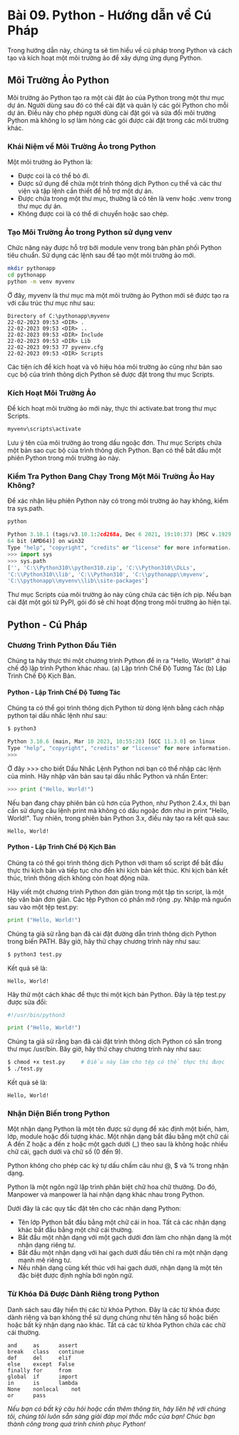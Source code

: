 # Bài 09. Python - Hướng dẫn về Cú Pháp

Trong hướng dẫn này, chúng ta sẽ tìm hiểu về cú pháp trong Python và cách tạo và kích hoạt một môi trường ảo để xây dựng ứng dụng Python.

## Môi Trường Ảo Python

Môi trường ảo Python tạo ra một cài đặt ảo của Python trong một thư mục dự án. Người dùng sau đó có thể cài đặt và quản lý các gói Python cho mỗi dự án. Điều này cho phép người dùng cài đặt gói và sửa đổi môi trường Python mà không lo sợ làm hỏng các gói được cài đặt trong các môi trường khác.

### Khái Niệm về Môi Trường Ảo trong Python

Một môi trường ảo Python là:

- Được coi là có thể bỏ đi.
- Được sử dụng để chứa một trình thông dịch Python cụ thể và các thư viện và tập lệnh cần thiết để hỗ trợ một dự án.
- Được chứa trong một thư mục, thường là có tên là venv hoặc .venv trong thư mục dự án.
- Không được coi là có thể di chuyển hoặc sao chép.

### Tạo Môi Trường Ảo trong Python sử dụng venv

Chức năng này được hỗ trợ bởi module venv trong bản phân phối Python tiêu chuẩn. Sử dụng các lệnh sau để tạo một môi trường ảo mới.

```bash
mkdir pythonapp
cd pythonapp
python -m venv myvenv
```

Ở đây, myvenv là thư mục mà một môi trường ảo Python mới sẽ được tạo ra với cấu trúc thư mục như sau:

```
Directory of C:\pythonapp\myvenv
22-02-2023 09:53 <DIR> .
22-02-2023 09:53 <DIR> ..
22-02-2023 09:53 <DIR> Include
22-02-2023 09:53 <DIR> Lib
22-02-2023 09:53 77 pyvenv.cfg
22-02-2023 09:53 <DIR> Scripts
```

Các tiện ích để kích hoạt và vô hiệu hóa môi trường ảo cũng như bản sao cục bộ của trình thông dịch Python sẽ được đặt trong thư mục Scripts.

### Kích Hoạt Môi Trường Ảo

Để kích hoạt môi trường ảo mới này, thực thi activate.bat trong thư mục Scripts.

```bash
myvenv\scripts\activate
```

Lưu ý tên của môi trường ảo trong dấu ngoặc đơn. Thư mục Scripts chứa một bản sao cục bộ của trình thông dịch Python. Bạn có thể bắt đầu một phiên Python trong môi trường ảo này.

### Kiểm Tra Python Đang Chạy Trong Một Môi Trường Ảo Hay Không?

Để xác nhận liệu phiên Python này có trong môi trường ảo hay không, kiểm tra sys.path.

```bash
python
```

```python
Python 3.10.1 (tags/v3.10.1:2cd268a, Dec 6 2021, 19:10:37) [MSC v.1929
64 bit (AMD64)] on win32
Type "help", "copyright", "credits" or "license" for more information.
>>> import sys
>>> sys.path
['', 'C:\\Python310\\python310.zip', 'C:\\Python310\\DLLs',
'C:\\Python310\\lib', 'C:\\Python310', 'C:\\pythonapp\\myvenv',
'C:\\pythonapp\\myvenv\\lib\\site-packages']
```

Thư mục Scripts của môi trường ảo này cũng chứa các tiện ích pip. Nếu bạn cài đặt một gói từ PyPI, gói đó sẽ chỉ hoạt động trong môi trường ảo hiện tại.

## Python - Cú Pháp

### Chương Trình Python Đầu Tiên

Chúng ta hãy thực thi một chương trình Python để in ra "Hello, World!" ở hai chế độ lập trình Python khác nhau. (a) Lập trình Chế Độ Tương Tác (b) Lập Trình Chế Độ Kịch Bản.

#### Python - Lập Trình Chế Độ Tương Tác

Chúng ta có thể gọi trình thông dịch Python từ dòng lệnh bằng cách nhập python tại dấu nhắc lệnh như sau:

```bash
$ python3
```

```python
Python 3.10.6 (main, Mar 10 2023, 10:55:28) [GCC 11.3.0] on linux
Type "help", "copyright", "credits" or "license" for more information.
>>>
```

Ở đây >>> cho biết Dấu Nhắc Lệnh Python nơi bạn có thể nhập các lệnh của mình. Hãy nhập văn bản sau tại dấu nhắc Python và nhấn Enter:

```python
>>> print ("Hello, World!")
```

Nếu bạn đang chạy phiên bản cũ hơn của Python, như Python 2.4.x, thì bạn cần sử dụng câu lệnh print mà không có dấu ngoặc đơn như in print "Hello, World!". Tuy nhiên, trong phiên bản Python 3.x, điều này tạo ra kết quả sau:

```
Hello, World!
```

#### Python - Lập Trình Chế Độ Kịch Bản

Chúng ta có thể gọi trình thông dịch Python với tham số script để bắt đầu thực thi kịch bản và tiếp tục cho đến khi kịch bản kết thúc. Khi kịch bản kết thúc, trình thông dịch không còn hoạt động nữa.

Hãy viết một chương trình Python đơn giản trong một tập tin script, là một tệp văn bản đơn giản. Các tệp Python có phần mở rộng .py. Nhập mã nguồn sau vào một tệp test.py:

```python
print ("Hello, World!")
```

Chúng ta giả sử rằng bạn đã cài đặt đường dẫn trình thông dịch Python trong biến PATH. Bây giờ, hãy thử chạy chương trình này như sau:

```bash
$ python3 test.py
```

Kết quả sẽ là:

```
Hello, World!
```

Hãy thử một cách khác để thực thi một kịch bản Python. Đây là tệp test.py được sửa đổi:

```python
#!/usr/bin/python3

print ("Hello, World!")
```

Chúng ta giả sử rằng bạn đã cài đặt trình thông dịch Python có sẵn trong thư mục /usr/bin. Bây giờ, hãy thử chạy chương trình này như sau:

```bash
$ chmod +x test.py     # Điều này làm cho tệp có thể thực thi được
$ ./test.py
```

Kết quả sẽ là:

```
Hello, World!
```

### Nhận Diện Biến trong Python

Một nhận dạng Python là một tên được sử dụng để xác định một biến, hàm, lớp, module hoặc đối tượng khác. Một nhận dạng bắt đầu bằng một chữ cái A đến Z hoặc a đến z hoặc một gạch dưới (_) theo sau là không hoặc nhiều chữ cái, gạch dưới và chữ số (0 đến 9).

Python không cho phép các ký tự dấu chấm câu như @, $ và % trong nhận dạng.

Python là một ngôn ngữ lập trình phân biệt chữ hoa chữ thường. Do đó, Manpower và manpower là hai nhận dạng khác nhau trong Python.

Dưới đây là các quy tắc đặt tên cho các nhận dạng Python:

- Tên lớp Python bắt đầu bằng một chữ cái in hoa. Tất cả các nhận dạng khác bắt đầu bằng một chữ cái thường.
- Bắt đầu một nhận dạng với một gạch dưới đơn làm cho nhận dạng là một nhận dạng riêng tư.
- Bắt đầu một nhận dạng với hai gạch dưới đầu tiên chỉ ra một nhận dạng mạnh mẽ riêng tư.
- Nếu nhận dạng cũng kết thúc với hai gạch dưới, nhận dạng là một tên đặc biệt được định nghĩa bởi ngôn ngữ.

### Từ Khóa Đã Được Dành Riêng trong Python

Danh sách sau đây hiển thị các từ khóa Python. Đây là các từ khóa được dành riêng và bạn không thể sử dụng chúng như tên hằng số hoặc biến hoặc bất kỳ nhận dạng nào khác. Tất cả các từ khóa Python chứa các chữ cái thường.

```
and     as      assert
break   class   continue
def     del     elif
else    except  False
finally for     from
global  if      import
in      is      lambda
None    nonlocal    not
or      pass   
```

*Nếu bạn có bất kỳ câu hỏi hoặc cần thêm thông tin, hãy liên hệ với chúng tôi, chúng tôi luôn sẵn sàng giải đáp mọi thắc mắc của bạn! Chúc bạn thành công trong quá trình chinh phục Python!*



